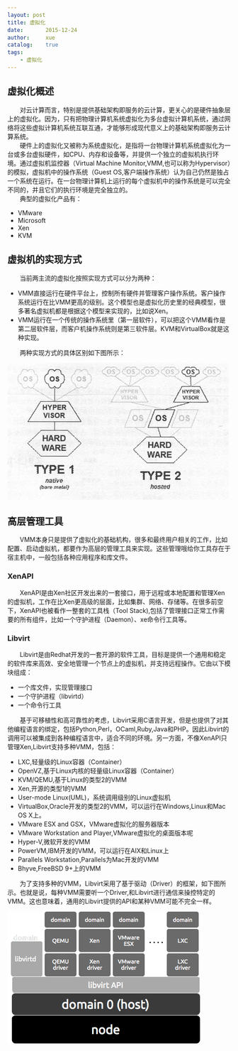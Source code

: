 ```yaml
---
layout: post
title: 虚拟化
date:       2015-12-24
author:     xue
catalog:    true
tags:
    - 虚拟化
---
```

## 虚拟化概述

&emsp;&emsp;对云计算而言，特别是提供基础架构即服务的云计算，更关心的是硬件抽象层上的虚拟化。因为，只有把物理计算机系统虚拟化为多台虚拟计算机系统，通过网络将这些虚拟计算机系统互联互通，才能够形成现代意义上的基础架构即服务云计算系统。  
&emsp;&emsp;硬件上的虚拟化又被称为系统虚拟化，是指将一台物理计算机系统虚拟化为一台或多台虚拟硬件，如CPU、内存和设备等，并提供一个独立的虚拟机执行环境。通过虚拟机监控器（Virtual Machine Monitor,VMM,也可以称为Hypervisor）的模拟，虚拟机中的操作系统（Guest OS,客户端操作系统）认为自己仍然是独占一个系统在运行。在一台物理计算机上运行的每个虚拟机中的操作系统是可以完全不同的，并且它们的执行环境是完全独立的。  
&emsp;&emsp;典型的虚拟化产品有：

- VMware
- Microsoft
- Xen
- KVM

## 虚拟机的实现方式

&emsp;&emsp;当前两主流的虚拟化按照实现方式可以分为两种：  

- VMM直接运行在硬件平台上，控制所有硬件并管理客户操作系统。客户操作系统运行在比VMM更高的级别。这个模型也是虚拟化历史里的经典模型，很多著名虚拟机都是根据这个模型来实现的，比如说Xen。
- VMM运行在一个传统的操作系统里（第一层软件），可以把这个VMM看作是第二层软件层，而客户机操作系统则是第三软件层。KVM和VirtualBox就是这种实现。

&emsp;&emsp;两种实现方式的具体区别如下图所示：

![different-way-of-achieving-virtualization](/img/2015/12/24/hypertype-1.jpg "different-way-of-achieving-virtualization")<br>

## 高层管理工具

&emsp;&emsp;VMM本身只是提供了虚拟化的基础机构，很多和最终用户相关的工作，比如配置、启动虚拟机，都要作为高层的管理工具来实现。这些管理哦给你工具存在于宿主机中，一般包括各种应用程序和库文件。

### XenAPI

&emsp;&emsp;XenAPI是由Xen社区开发出来的一套接口，用于远程或本地配置和管理Xen的虚拟机，工作在比Xen更高级的层面，比如集群、网络、存储等。在很多前空下，XenAPI也被看作一整套的工具栈（Tool Stack),包括了管理接口正常工作需要的所有组件，比如一个守护进程（Daemon）、xe命令行工具等。

### Libvirt


&emsp;&emsp;Libvirt是由Redhat开发的一套开源的软件工具，目标是提供一个通用和稳定的软件库来高效、安全地管理一个节点上的虚拟机，并支持远程操作。它由以下模块组成：

- 一个库文件，实现管理接口
- 一个守护进程（libvirtd）
- 一个命令行工具


&emsp;&emsp;基于可移植性和高可靠性的考虑，Libvirt采用C语言开发，但是也提供了对其他编程语言的绑定，包括Python,Perl，OCaml,Ruby,Java和PHP。因此Libvirt的调用可以被集成到各种编程语言中，适合不同的环境。另一方面，不像XenAPI只管理Xen,Libvirt支持多种VMM，包括：

- LXC,轻量级的Linux容器（Container）
- OpenVZ,基于Linux内核的轻量级Linux容器（Container）
- KVM/QEMU,基于Linux的类型2的VMM
- Xen,开源的类型1的VMM
- User-mode Linux(UML)，系统调用级别的Linux虚拟机
- VirtualBox,Oracle开发的类型2的VMM，可以运行在Windows,Linux和Mac OS X上。
- VMware ESX and GSX，VMware虚拟化的服务器版本
- VMware Workstation and Player,VMware虚拟化的桌面版本呢
- Hyper-V,微软开发的VMM
- PowerVM,IBM开发的VMM，可以运行在AIX和Linux上
- Parallels Workstation,Parallels为Mac开发的VMM
- Bhyve,FreeBSD 9+上的VMM


&emsp;&emsp;为了支持多种的VMM，Libvirt采用了基于驱动（Driver）的框架，如下图所示。也就是说，每种VMM需要听一个Driver,和Libvirt进行通信来操控特定的VMM。这也意味着，通用的Libvirt提供的API和某种VMM可能不完全一样。

![libvirt_architecture](/img/2015/12/24/libvirt_architecture.png "libvirt_architecture")<br>
